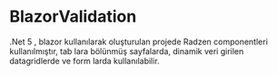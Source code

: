 # BlazorValidation
 
.Net 5 , blazor kullanılarak oluşturulan projede Radzen componentleri kullanılmıştır, tab lara bölünmüş sayfalarda, dinamik veri girilen datagridlerde ve form larda kullanılabilir.

